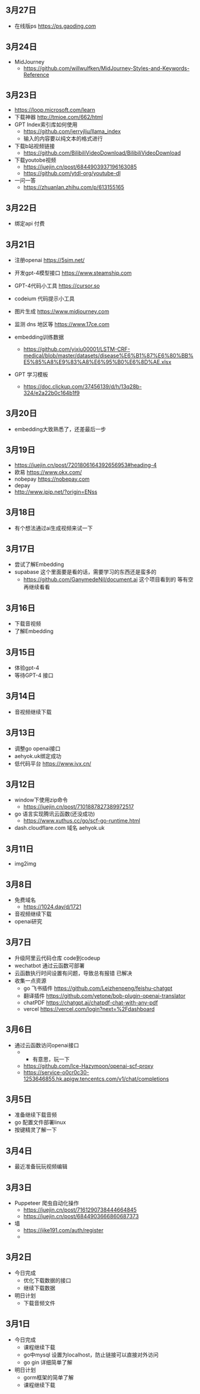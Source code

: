 ## 3月27日
- 在线版ps https://ps.gaoding.com
## 3月24日
- MidJourney
  - https://github.com/willwulfken/MidJourney-Styles-and-Keywords-Reference
## 3月23日
- https://loop.microsoft.com/learn
- 下载神器 http://tmioe.com/662/html
- GPT Index索引库如何使用
  - https://github.com/jerryjliu/llama_index
  - 输入的内容要以纯文本的格式进行
- 下载b站视频链接
  - https://github.com/BilibiliVideoDownload/BilibiliVideoDownload
- 下载youtobe视频
  - https://juejin.cn/post/6844903937196163085
  - https://github.com/ytdl-org/youtube-dl
- 一问一答
  - https://zhuanlan.zhihu.com/p/613155165
## 3月22日
- 绑定api 付费
## 3月21日
- 注册openai https://5sim.net/
- 开发gpt-4模型接口 https://www.steamship.com
- GPT-4代码小工具 https://cursor.so
- codeium 代码提示小工具
- 图片生成 https://www.midjourney.com
- 监测 dns 地区等 https://www.17ce.com

- embedding训练数据 
  - https://github.com/yixiu00001/LSTM-CRF-medical/blob/master/datasets/disease%E6%B1%87%E6%80%BB%E5%85%A8%E9%83%A8%E6%95%B0%E6%8D%AE.xlsx

- GPT 学习模板
  - https://doc.clickup.com/37456139/d/h/13q28b-324/e2a22b0c164b1f9
## 3月20日
- embedding大致熟悉了，还差最后一步
## 3月19日
- https://juejin.cn/post/7201806164392656953#heading-4
- 欧易 https://www.okx.com/
- nobepay https://nobepay.com
- depay
- http://www.ipip.net/?origin=ENss
## 3月18日
- 有个想法通过ai生成视频来试一下
## 3月17日
- 尝试了解Embedding
- supabase 这个里面要是看的话，需要学习的东西还是蛮多的
  - https://github.com/GanymedeNil/document.ai 这个项目看到的  等有空再继续看看
## 3月16日
- 下载音视频
- 了解Embedding
## 3月15日
- 体验gpt-4
- 等待GPT-4 接口
## 3月14日
- 音视频继续下载
## 3月13日
- 调整go openai接口
- aehyok.uk绑定成功
- 低代码平台 https://www.ivx.cn/ 
## 3月12日
- window下使用zip命令
  - https://juejin.cn/post/7101887827389972517
- go 语言实现腾讯云函数(还没成功)
  - https://www.xuthus.cc/go/scf-go-runtime.html
- dash.cloudflare.com 域名  aehyok.uk
## 3月11日
- img2img
## 3月8日
- 免费域名
  - https://1024.day/d/1721
- 音视频继续下载
- openai研究
## 3月7日
- 升级阿里云代码仓库 code到codeup
- wechatbot 通过云函数可部署
- 云函数执行时间设置有问题，导致总有报错 已解决 
- 收集一点资源
  - go 飞书插件 https://github.com/Leizhenpeng/feishu-chatgpt
  - 翻译插件 https://github.com/yetone/bob-plugin-openai-translator
  - chatPDF https://chatgpt.ai/chatpdf-chat-with-any-pdf
  - vercel https://vercel.com/login?next=%2Fdashboard
## 3月6日
- 通过云函数访问openai接口
  - - 有意思，玩一下
  - https://github.com/Ice-Hazymoon/openai-scf-proxy
  - https://service-o0cr0c30-1253646855.hk.apigw.tencentcs.com/v1/chat/completions
## 3月5日
- 准备继续下载音频
- go 配置文件部署linux
- 按键精灵了解一下

## 3月4日
- 最近准备玩玩视频编辑
## 3月3日
- Puppeteer 爬虫自动化操作
  - https://juejin.cn/post/7161290738444664845
  - https://juejin.cn/post/6844903666860687373
- 墙
  - https://jike191.com/auth/register
  - 
## 3月2日
- 今日完成
  - 优化下载数据的接口
  - 继续下载数据
- 明日计划
  - 下载音频文件
## 3月1日
- 今日完成
  - 课程继续下载
  - go中mysql 设置为localhost，防止链接可以直接对外访问
  - go gin 详细简单了解
- 明日计划
  - gorm框架的简单了解
  - 课程继续下载
